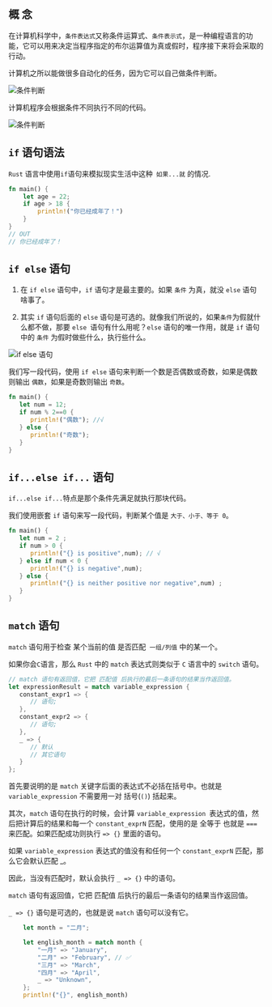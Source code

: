 ## 概 念

在计算机科学中，`条件表达式`又称条件运算式、`条件表示式`，是一种编程语言的功能，它可以用来决定当程序指定的布尔运算值为真或假时，程序接下来将会采取的行动。

计算机之所以能做很多自动化的任务，因为它可以自己做条件判断。

![条件判断](https://tva1.sinaimg.cn/large/008eGmZEgy1gnd106bi2oj30by0cn0su.jpg)

计算机程序会根据条件不同执行不同的代码。

![条件判断](https://tva1.sinaimg.cn/large/008eGmZEgy1gnd11rkek3j30jy06s0tk.jpg)

## `if` 语句语法

`Rust` 语言中使用` if `语句来模拟现实生活中这种` 如果...就` 的情况.

```rust linenums='1'
fn main() {
    let age = 22;
    if age > 18 {
        println!("你已经成年了！")
    }
}
// OUT
// 你已经成年了！
```

## `if else` 语句

1. 在 `if else` 语句中，`if` 语句才是最主要的。如果 `条件` 为真，就没 `else` 语句啥事了。

2. 其实 `if` 语句后面的 `else` 语句是可选的。就像我们所说的，如果`条件`为假就什么都不做，那要 `else `语句有什么用呢？`else` 语句的唯一作用，就是 `if` 语句中的 `条件` 为假时做些什么，执行些什么。
   
![if else 语句](https://tva1.sinaimg.cn/large/008eGmZEgy1gnd27tb2orj306z08xglo.jpg)

我们写一段代码，使用 `if else` 语句来判断一个数是否偶数或奇数，如果是偶数则输出 `偶数`，如果是奇数则输出 `奇数`。

```rust linenums='1'
fn main() {
   let num = 12;
   if num % 2==0 {
      println!("偶数"); //√
   } else {
      println!("奇数");
   }
}
```
## `if...else if...` 语句

`if...else if...`特点是那个条件先满足就执行那块代码。

我们使用嵌套 `if` 语句来写一段代码，判断某个值是 `大于、小于、等于 0`。

```rust linenums='1'
fn main() {
   let num = 2 ;
   if num > 0 {
      println!("{} is positive",num); // √
   } else if num < 0 {
      println!("{} is negative",num);
   } else {
      println!("{} is neither positive nor negative",num) ;
   }
}
```
## `match` 语句

`match` 语句用于检查 某个当前的值 是否匹配` 一组/列值` 中的某一个。

如果你会` C `语言，那么 `Rust` 中的 `match` 表达式则类似于 `C` 语言中的 `switch` 语句。

```rust linenums='1'
// match 语句有返回值，它把 匹配值 后执行的最后一条语句的结果当作返回值。
let expressionResult = match variable_expression {
   constant_expr1 => {
      // 语句;
   },
   constant_expr2 => {
      // 语句;
   },
   _ => {
      // 默认
      // 其它语句
   }
};
```

首先要说明的是 `match` 关键字后面的表达式不必括在括号中。也就是 `variable_expression` 不需要用一对 括号(`()`) 括起来。

其次，`match` 语句在执行的时候，会计算 `variable_expression `表达式的值，然后把计算后的结果和每一个 `constant_exprN` 匹配，使用的是 全等于 也就是 `===` 来匹配。如果匹配成功则执行 `=> {}` 里面的语句。

如果 `variable_expression` 表达式的值没有和任何一个 `constant_exprN` 匹配，那么它会默认匹配 _。

因此，当没有匹配时，默认会执行 `_ => {}` 中的语句。

`match` 语句有返回值，它把 匹配值 后执行的最后一条语句的结果当作返回值。

`_ => {}` 语句是可选的，也就是说 `match` 语句可以没有它。

```rust linenums='1'
    let month = "二月";

    let english_month = match month {
        "一月" => "January",
        "二月" => "February", // ✅
        "三月" => "March",
        "四月" => "April",
        _ => "Unknown",
    };
    println!("{}", english_month)
```

